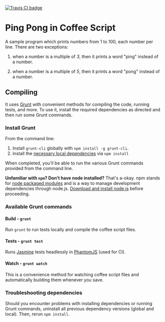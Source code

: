 <a href="https://api.travis-ci.org/igorlima/ping-pong-in-coffee">
  <img src="https://api.travis-ci.org/igorlima/ping-pong-in-coffee.png" alt="Travis CI badge" />
</a>

# Ping Pong in Coffee Script


A sample program which prints numbers from 1 to 100, each number per line. There are two exceptions:

1. when a number is a multiple of *3*, then it prints a word "ping" instead of a number.

2. when a number is a multiple of *5*, then it prints a word "pong" instead of a number.


## Compiling

It uses [Grunt](http://gruntjs.com/) with convenient methods for compiling the code, running tests, and more. To use it, install the required dependencies as directed and then run some Grunt commands.

### Install Grunt

From the command line:

1. Install `grunt-cli` globally with `npm install -g grunt-cli`.
2. Install the [necessary local dependencies](package.json) via `npm install`

When completed, you'll be able to run the various Grunt commands provided from the command line.

**Unfamiliar with `npm`? Don't have node installed?** That's a-okay. npm stands for [node packaged modules](http://npmjs.org/) and is a way to manage development dependencies through node.js. [Download and install node.js](http://nodejs.org/download/) before proceeding.

### Available Grunt commands

#### Build - `grunt`
Run `grunt` to run tests locally and compile the coffee script files.

#### Tests - `grunt test`
Runs [Jasmine](http://pivotal.github.io/jasmine/) tests headlessly in [PhantomJS](http://phantomjs.org/) (used for CI).

#### Watch - `grunt watch`
This is a convenience method for watching coffee script files and automatically building them whenever you save.

### Troubleshooting dependencies

Should you encounter problems with installing dependencies or running Grunt commands, uninstall all previous dependency versions (global and local). Then, rerun `npm install`.
